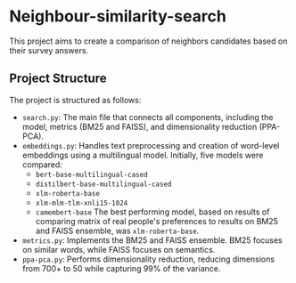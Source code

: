 # Neighbour-similarity-search
This project aims to create a comparison of neighbors candidates based on their survey answers. 

## Project Structure

The project is structured as follows:

- `search.py`: The main file that connects all components, including the model, metrics (BM25 and FAISS), and dimensionality reduction (PPA-PCA).
- `embeddings.py`: Handles text preprocessing and creation of word-level embeddings using a multilingual model. Initially, five models were compared:
  - `bert-base-multilingual-cased`
  - `distilbert-base-multilingual-cased`
  - `xlm-roberta-base`
  - `xlm-mlm-tlm-xnli15-1024`
  - `camembert-base`
  The best performing model, based on results of comparing matrix of real people's preferences to results on BM25 and FAISS ensemble, was `xlm-roberta-base`.
- `metrics.py`: Implements the BM25 and FAISS ensemble. BM25 focuses on similar words, while FAISS focuses on semantics.
- `ppa-pca.py`: Performs dimensionality reduction, reducing dimensions from 700+ to 50 while capturing 99% of the variance.

